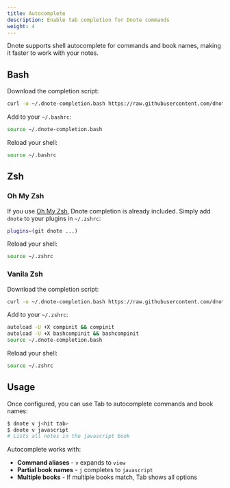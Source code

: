 ```yaml
---
title: Autocomplete
description: Enable tab completion for Dnote commands
weight: 4
---
```


Dnote supports shell autocomplete for commands and book names, making it faster to work with your notes.

## Bash

Download the completion script:

```bash
curl -o ~/.dnote-completion.bash https://raw.githubusercontent.com/dnote/dnote/master/pkg/cli/dnote-completion.bash
```

Add to your `~/.bashrc`:

```bash
source ~/.dnote-completion.bash
```

Reload your shell:

```bash
source ~/.bashrc
```

## Zsh

### Oh My Zsh

If you use [Oh My Zsh](https://ohmyz.sh/), Dnote completion is already included. Simply add `dnote` to your plugins in `~/.zshrc`:

```bash
plugins=(git dnote ...)
```

Reload your shell:

```bash
source ~/.zshrc
```

### Vanila Zsh

Download the completion script:

```bash
curl -o ~/.dnote-completion.bash https://raw.githubusercontent.com/dnote/dnote/master/pkg/cli/dnote-completion.bash
```

Add to your `~/.zshrc`:

```bash
autoload -U +X compinit && compinit
autoload -U +X bashcompinit && bashcompinit
source ~/.dnote-completion.bash
```

Reload your shell:

```bash
source ~/.zshrc
```


## Usage

Once configured, you can use Tab to autocomplete commands and book names:

```bash
$ dnote v j<hit tab>
$ dnote v javascript
# Lists all notes in the javascript book
```

Autocomplete works with:
- **Command aliases** - `v` expands to `view`
- **Partial book names** - `j` completes to `javascript`
- **Multiple books** - If multiple books match, Tab shows all options
